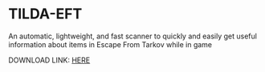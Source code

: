# TILDA-EFT
An automatic, lightweight, and fast scanner to quickly and easily get useful information about items in Escape From Tarkov while in game

DOWNLOAD LINK: [HERE](https://doc-10-6c-docs.googleusercontent.com/docs/securesc/5r28vm3llvbmdsc007ch1gr3smukf7d1/dkf8v2qe35iigh27v63ev379vuqksf5d/1659219075000/07834183978761126848/07834183978761126848/1WDKTgqdyGE3plW73GJdRLkj-0PiIJurq?e=download&ax=AI9vYm5M04ZkgHI8NC5XNhplDyBqLpxtxcQzReyDmhD90GcuW5-1jBLGtIFgf2znR8O9zh8P8VbZ_8CQznxGADm-QDtVjSl0GNHXO2BtlSXSpE0mXwuxYkHUjiOiGz__aN7V-jpHFL67-wyBmS7NSENanKyxT5pCUYS8YFdfBgmf5npVhkwOdaKcBH8F-eCh8Y_-SzLIyA9tk66xU_65YaySsC5U0CGRivyxeynYRkIlhmaZ7feMPkPZBAKTxvSLUbfZI9yKDiEXXdPxH6odxSSxOFH7k9ygLH7v-ZMnRH8PcDW2_RFjPH0pzEhqv6yGbs__I2S1gIWLlyfX2dB6vqx4QFJ1nRTGyxTaGkWcIDdETBbLMa_BTO6UuZvtrvkx2DIGBcJ_KB2Jdm4srk2vXj5LjZCo9dN55bb5ZKinGDqgMDExs_Mdb7bkXP5S-HGpeSoeuvr7D49rcO3Kdn19ODmkoZ7d-WRPHY_e4EG1mIqezQiWVjHJ9tCeikHuzxgY4FIaNOzX0aSWt4QdjjJkpKKsi7BolGNambY4P5Mudc8hsV2j1RjZeL8Jer77FSTc6Htj4dHHX2LoipMYguXic71W9Mj2ElFRREDhaHakXqtOa5IQN-6hJq6mIoBZI3o3tcoKuJiVdS-wf9RFZeSOxFMDiMym6rE84PwMkgrF7H3wKGhLYVi2BgoO_kj5Q-4XN7md8bBWz8Q0cIedkIv-1ToYwNXBVOm3gQb_KiC0JCnF_WoyfE-mMAH71_Rm_Y8i-Wh_N443pfNiYHAOZ7VJVYITqGR32a8&uuid=388c819e-eab7-468d-995a-0946e0f1ce6f&authuser=0&nonce=m4bob03nkk3bk&user=07834183978761126848&hash=ettce6vnl736f0bom0fbnvlqmb651vps)

